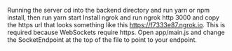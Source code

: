 Running the server
cd into the backend directory and run yarn or npm install, then run yarn start
Install ngrok and run ngrok http 3000 and copy the https url that looks something like this https://f7333e87.ngrok.io. This is required because WebSockets require https.
Open app/main.js and change the SocketEndpoint at the top of the file to point to your endpoint.
